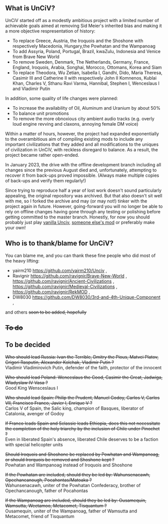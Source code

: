 ## What is UnCiV?

UnCiV started off as a modestly ambitious project with a limited number of achievable goals aimed at removing Sid Meier's inherited bias and making it a more objective respresentation of history:
- To replace Greece, Austria, the Iroquois and the Shoshone with respectively Macedonia, Hungary,the Powhatan and the Wampanoag
- To add Assyria, Poland, Portugal, Brazil, kwaZulu, Indonesia and Venice from Brave New World
- To remove Sweden, Denmark, The Netherlands, Germany, France, England, Iroquois, Arabia, Songhai, Morocco, Ottomans, Korea and Siam
- To replace Theodora, Wu Zetian, Isabella I, Gandhi, Dido, Maria Theresa, Casimir III and Catherine II with respectively John II Komnenos, Kublai Khan, Charles V, Sthanu Ravi Varma, Hannibal, Stephen I, Wenceslaus I and Vladimir Putin 

In addition, some quality of life changes were planned:
- To increase the availability of Oil, Aluminum and Uranium by about 50%
- To balance unit promotions
- To remove the more obnoxious city ambient audio tracks (e.g. overly loud engine revving and claxons, annoying female DM voice) 

Within a matter of hours, however, the project had expanded exponentially to the overambitious aim of compiling existing mods to include any important civilizations that they added and all modifications to the uniques of civilization in UnCiV, with reckless disregard to balance.
As a result, the project became rather open-ended.

In January 2023, the drive with the offline development branch including all changes since the previous August died and, unfortunately, attempting to recover it from back-ups proved impossible.
(Always make multiple copies of back-ups and verify them regularly!)

Since trying to reproduce half a year of lost work doesn't sound particularly appealing, the original repository was archived.
But that also doesn't sit well with me, so I forked the archive and may (or may not!) tinker with the project again in future.
However, going-forward you will no longer be able to rely on offline changes having gone through any testing or polishing before getting committed to the master branch.
Honestly, for now you should probably just play [vanilla Unciv](https://github.com/yairm210/Unciv), [someone else's mod](https://github.com/topics/unciv-mod) or preferably make your own!


## Who is to thank/blame for UnCiV?

You can blame me,
and you can thank these fine people who did most of the heavy lifting:
- yairm210  https://github.com/yairm210/Unciv ,
- Ravignir  https://github.com/ravignir/Brave-New-World ,
          https://github.com/ravignir/Ancient-Civilizations ,
          https://github.com/ravignir/Medieval-Civilizations ,
          https://github.com/ravignir/RekMOD ,
- DW8030    https://github.com/DW8030/3rd-and-4th-Unique-Component ,

and others ~~soon to be added, hopefully~~


## ~~To do~~


## To be decided

~~Who should lead Russia: 
Ivan the Terrible, Dmitry the Pious, Matvei Platov, Grigori Rasputin, Alexander Kolchak, Vladimir Putin ?~~ \
Vladimir Vladimirovich Putin, defender of the faith, protector of the innocent

~~Who should lead Poland: 
Wenceslaus the Good, Casimir the Great, Jadwiga, Wladyslaw IV Vasa ?~~ \
Good King Wensceslaus I

~~Who should lead Spain:
Philip the Prudent, Manuel Godoy, Carlos V, Carlos VII, Francisco Franco, Javier I, Enrique V ?~~ \
Carlos V of Spain, the Salic king, champion of Basques, liberator of Catalonia, avenger of Godoy

~~If Franco leads Spain and Selassie leads Ethiopia,
does this not necessitate the completion of the holy triarchy by the inclusion of Chile under Pinochet ?~~ \
Even in liberated Spain's absence, liberated Chile deserves to be a faction with special helicopter units

~~Should Iroquois and Shoshone be replaced by Powhatan and Wampanoag,
or should Irorquois be removed and Shoshone kept ?~~ \
Powhatan and Wampanoag instead of Iroquois and Shoshone

~~If the Powhatan are included, should they be led by:
Wahunsenacawh, Opechancanough, Pocahontas/Matoaka ?~~ \
Wahunsenacawh, uniter of the Powhatan Confederacy, brother of Opechancanough, father of Pocahontas

~~If the Wampanoag are included, should they be led by:
Ousamequin, Wamsutta, Weetamoo, Metacomet, Tisquantum ?~~ \
Ousamequin, uniter of the Wampanoag, father of Wamsutta and Metacomet, friend of Tisquantum
